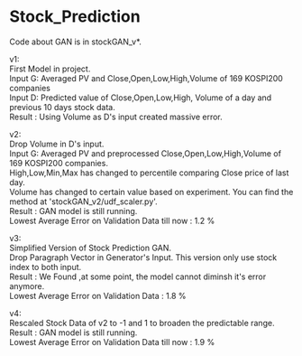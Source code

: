 # Stock_Prediction
Code about GAN is in stockGAN_v*.

v1:<br>
First Model in project.<br>
Input G: Averaged PV and Close,Open,Low,High,Volume of 169 KOSPI200 companies<br>
Input D: Predicted value of Close,Open,Low,High, Volume of a day and previous 10 days stock data.<br>
Result : Using Volume as D's input created massive error.<br>

v2:<br>
Drop Volume in D's input.<br>
Input G: Averaged PV and preprocessed Close,Open,Low,High,Volume of 169 KOSPI200 companies.<br>
High,Low,Min,Max has changed to percentile comparing Close price of last day.<br>
Volume has changed to certain value based on experiment. You can find the method at 'stockGAN_v2/udf_scaler.py'.<br>
Result : GAN model is still running. <br>
Lowest Average Error on Validation Data till now : 1.2 %<br>

v3:<br>
Simplified Version of Stock Prediction GAN.<br>
Drop Paragraph Vector in Generator's Input. This version only use stock index to both input.<br>
Result : We Found ,at some point, the model cannot diminsh it's error anymore.<br>
Lowest Average Error on Validation Data : 1.8 %<br>

v4:<br>
Rescaled Stock Data of v2 to -1 and 1 to broaden the predictable range.<br>
Result : GAN model is still running.<br>
Lowest Average Error on Validation Data till now : 1.9 %<br>
